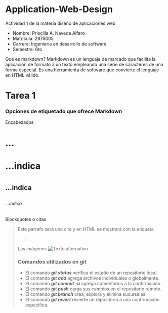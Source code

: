 # Application-Web-Design
Actividad 1 de la materia diseño de aplicaciones web
- Nombre: Priscilla A. Naveda Alfaro
- Matrícula: 2976005
- Carrera: Ingeniería en desarrollo de software
- Semestre: 6to

Qué es markdown?
Markdown es un lenguaje de marcado que facilita la aplicación de formato a un texto empleando una serie de caracteres de una forma especial.
Es una herramienta de software que convierte el lenguaje en HTML válido.

# Tarea 1
### Opciones de etiquetado que ofrece Markdown
Encabezados <H1>...<h6>
# ...indica <h1>
## ...indica <h2>
###### ...indica <h6>
  
Blockquotes o citas
 > Este párrafo será una cita y en HTML se mostrará con la etiqueta <blockquote>.
  
Las imágenes
![Texto alternativo](http://example.com/imagen.jpg)

### Comandos utilizados en git
- El comando ***git status*** verifica el estado de un repositorio local. 
- El comando ***git add*** agrega archivos individuales o globalmente. 
- El comando ***git commit -a*** agrega comentarios a la confirmación. 
- El comando ***git push*** carga sus cambios en el repositorio remoto. 
- El comando ***git branch*** crea, explora y elimina sucursales. 
- El comando ***git revert*** revierte un repositorio a una confirmación específica. 
